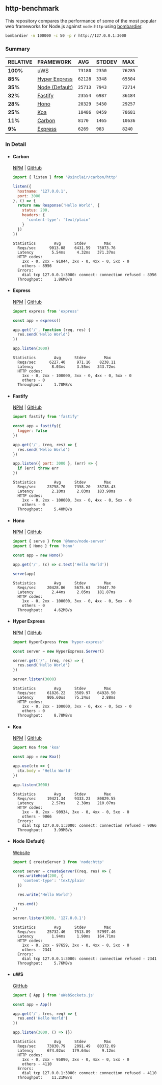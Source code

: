 ## http-benchmark

This repository compares the performance of some of the most popular web frameworks for Node.js against `node:http` using [bombardier](https://github.com/codesenberg/bombardier).

```bash
bombardier -n 100000 -c 50 -p r http://127.0.0.1:3000
```

### Summary

| RELATIVE | FRAMEWORK | AVG | STDDEV | MAX |
| :--- | :--- | :--- | :--- | :--- |
| **100%** | [uWS](#uws) | `73180` | `2350` | `76285` |
| **85%** | [Hyper Express](#hyper-express) | `62128` | `3348` | `65504` |
| **35%** | [Node (Default)](#node-default) | `25713` | `7943` | `72714` |
| **32%** | [Fastify](#fastify) | `23554` | `6987` | `36184` |
| **28%** | [Hono](#hono) | `20329` | `5450` | `29257` |
| **25%** | [Koa](#koa) | `18486` | `8459` | `78681` |
| **11%** | [Carbon](#carbon) | `8170` | `1465` | `10636` |
| **9%** | [Express](#express) | `6269` | `983` | `8240` |


### In Detail

- #### Carbon
  [NPM](https://npmjs.com/@sinclair/carbon) | [GitHub](https://github.com/sinclairzx81/carbon)
  ```js
  import { listen } from '@sinclair/carbon/http'

  listen({
    hostname: '127.0.0.1',
    port: 3000
  }, () => {
    return new Response('Hello World', {
      status: 200,
      headers: {
        'content-type': 'text/plain'
      }
    })
  })
  ```

  ```
  Statistics        Avg      Stdev        Max
    Reqs/sec      9013.08    6431.59   75073.76
    Latency        5.54ms     4.32ms   371.37ms
    HTTP codes:
      1xx - 0, 2xx - 91044, 3xx - 0, 4xx - 0, 5xx - 0
      others - 8956
    Errors:
      dial tcp 127.0.0.1:3000: connect: connection refused - 8956
    Throughput:     1.86MB/s
  ```

- #### Express
  [NPM](https://npmjs.com/express) | [GitHub](https://github.com/expressjs/express)
  ```js
  import express from 'express'

  const app = express()

  app.get('/', function (req, res) {
    res.send('Hello World')
  })

  app.listen(3000)
  ```

  ```
  Statistics        Avg      Stdev        Max
    Reqs/sec      6227.40     971.16    8238.11
    Latency        8.03ms     3.55ms   343.72ms
    HTTP codes:
      1xx - 0, 2xx - 100000, 3xx - 0, 4xx - 0, 5xx - 0
      others - 0
    Throughput:     1.78MB/s
  ```

- #### Fastify
  [NPM](https://npmjs.com/fastify) | [GitHub](https://github.com/fastify/fastify)
  ```js
  import fastify from 'fastify'

  const app = fastify({
    logger: false
  })

  app.get('/', (req, res) => {
    res.send('Hello World')
  })

  app.listen({ port: 3000 }, (err) => {
    if (err) throw err
  })
  ```

  ```
  Statistics        Avg      Stdev        Max
    Reqs/sec     23758.70    7358.20   35738.43
    Latency        2.10ms     2.03ms   183.90ms
    HTTP codes:
      1xx - 0, 2xx - 100000, 3xx - 0, 4xx - 0, 5xx - 0
      others - 0
    Throughput:     5.40MB/s
  ```

- #### Hono
  [NPM](https://npmjs.com/hono) | [GitHub](https://github.com/honojs/hono)
  ```js
  import { serve } from '@hono/node-server'
  import { Hono } from 'hono'

  const app = new Hono()

  app.get('/', (c) => c.text('Hello World'))

  serve(app)
  ```

  ```
  Statistics        Avg      Stdev        Max
    Reqs/sec     20428.86    5675.63   29447.70
    Latency        2.44ms     2.05ms   181.87ms
    HTTP codes:
      1xx - 0, 2xx - 100000, 3xx - 0, 4xx - 0, 5xx - 0
      others - 0
    Throughput:     4.62MB/s
  ```

- #### Hyper Express
  [NPM](https://npmjs.com/hyper-express) | [GitHub](https://github.com/kartikk221/hyper-express)
  ```js
  import HyperExpress from 'hyper-express'

  const server = new HyperExpress.Server()

  server.get('/', (req, res) => {
    res.send('Hello World')
  })

  server.listen(3000)
  ```

  ```
  Statistics        Avg      Stdev        Max
    Reqs/sec     61826.22    3589.97   64928.50
    Latency      806.60us    75.24us     2.88ms
    HTTP codes:
      1xx - 0, 2xx - 100000, 3xx - 0, 4xx - 0, 5xx - 0
      others - 0
    Throughput:     8.78MB/s
  ```

- #### Koa
  [NPM](https://npmjs.com/koa) | [GitHub](https://github.com/koajs/koa)
  ```js
  import Koa from 'koa'

  const app = new Koa()

  app.use(ctx => {
    ctx.body = 'Hello World'
  })

  app.listen(3000)
  ```

  ```
  Statistics        Avg      Stdev        Max
    Reqs/sec     19421.34    9333.23   80829.55
    Latency        2.57ms     2.38ms   210.07ms
    HTTP codes:
      1xx - 0, 2xx - 90934, 3xx - 0, 4xx - 0, 5xx - 0
      others - 9066
    Errors:
      dial tcp 127.0.0.1:3000: connect: connection refused - 9066
    Throughput:     3.99MB/s
  ```

- #### Node (Default)
  [Website](https://nodejs.org/api/http.html)
  ```js
  import { createServer } from 'node:http'

  const server = createServer((req, res) => {
    res.writeHead(200, {
      'content-type': 'text/plain'
    })

    res.write('Hello World')

    res.end()
  })

  server.listen(3000, '127.0.0.1')
  ```

  ```
  Statistics        Avg      Stdev        Max
    Reqs/sec     25732.46    7513.89   57997.46
    Latency        1.94ms     1.90ms   164.71ms
    HTTP codes:
      1xx - 0, 2xx - 97659, 3xx - 0, 4xx - 0, 5xx - 0
      others - 2341
    Errors:
      dial tcp 127.0.0.1:3000: connect: connection refused - 2341
    Throughput:     5.76MB/s
  ```

- #### uWS
  [GitHub](https://github.com/uNetworking/uWebSockets.js)
  ```js
  import { App } from 'uWebSockets.js'

  const app = App()

  app.get('/', (res, req) => {
    res.end('Hello World')
  })

  app.listen(3000, () => {})
  ```

  ```
  Statistics        Avg      Stdev        Max
    Reqs/sec     73830.79    2091.49   80372.09
    Latency      674.02us   179.64us     9.12ms
    HTTP codes:
      1xx - 0, 2xx - 95890, 3xx - 0, 4xx - 0, 5xx - 0
      others - 4110
    Errors:
      dial tcp 127.0.0.1:3000: connect: connection refused - 4110
    Throughput:    11.21MB/s
  ```


